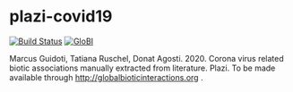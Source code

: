 # plazi-covid19
[![Build Status](https://travis-ci.org/globalbioticinteractions/plazi-covid19.svg)](https://travis-ci.org/globalbioticinteractions/plazi-covid19) [![GloBI](http://api.globalbioticinteractions.org/interaction.svg?accordingTo=globi:globalbioticinteractions/plazi-covid19)](http://globalbioticinteractions.org/?accordingTo=globi:globalbioticinteractions/plazi-covid19)

Marcus Guidoti, Tatiana Ruschel, Donat Agosti. 2020. Corona virus related biotic associations manually extracted from literature. Plazi. 
To be made available through http://globalbioticinteractions.org .

